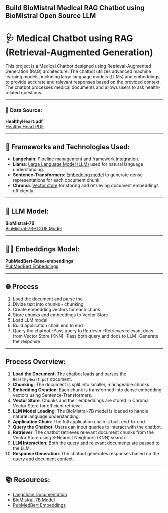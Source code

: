 ## Build BioMistral Medical RAG Chatbot using BioMistral Open Source LLM 
# 🩺 Medical Chatbot using RAG (Retrieval-Augmented Generation)

This project is a Medical Chatbot designed using Retrieval-Augmented Generation (RAG) architecture. The chatbot utilizes advanced machine learning models, including large language models (LLMs) and embeddings, to provide accurate and relevant responses based on the provided context. The chatbot processes medical documents and allows users to ask health-related questions. 

---

### 📄 Data Source: 
**HealthyHeart.pdf**  
[Healthy Heart PDF](https://www.nhlbi.nih.gov/files/docs/public/heart/healthyheart.pdf)

---

## 🚀 Frameworks and Technologies Used:

- **Langchain**: <u>Pipeline</u> management and framework integration.
- **Llama**: <u>Large Language Model (LLM)</u> used for natural language understanding.
- **Sentence-Transformers**: <u>Embedding model</u> to generate dense representations for each document chunk.
- **Chroma**: <u>Vector store</u> for storing and retrieving document embeddings efficiently.

---

## 🤖 LLM Model:
**BioMistral-7B**  
[BioMistral-7B-GGUF Model](https://huggingface.co/MazivarPanahi/BioMistral-7B-GGUF/tree/main)

---

## 🧩🧬 Embeddings Model:
**PubMedBert-Base-embeddings**  
[PubMedBert Embeddings](https://huggingface.co/NeuML/pubmedbert-base-embeddings)

---

## 🌐 Process
1. Load the document and parse the 
2. Divide text into chunks - chunking
3. Create embedding vectors for each chunk
4. Store chunks and embeddings to Vector Store
5. Load LLM model
6. Build application chain end to end
7. Query the chatbot
 -Pass query to Retriever
 -Retrieves relevant docs from Vector Store (KNN)
 -Pass both query and docs to LLM
 -Generate the response

---

##  Process Overview:

1. **Load the Document**: The chatbot loads and parses the `HealthyHeart.pdf` document.
2. **Chunking**: The document is split into smaller, manageable chunks.
3. **Embedding Creation**: Each chunk is transformed into dense embedding vectors using Sentence-Transformers.
4. **Vector Store**: Chunks and their embeddings are stored in Chroma Vector Store for efficient retrieval.
5. **LLM Model Loading**: The BioMistral-7B model is loaded to handle natural language understanding.
6. **Application Chain**: The full application chain is built end-to-end.
7. **Query the Chatbot**: Users can input queries to interact with the chatbot.
8. **Retriever**: The chatbot retrieves relevant document chunks from the Vector Store using K-Nearest Neighbors (KNN) search.
9. **LLM Interaction**: Both the query and relevant documents are passed to the LLM.
10. **Response Generation**: The chatbot generates responses based on the query and document context.

---

## 📚 Resources:

- [Langchain Documentation](https://langchain.com/docs)
- [BioMistral-7B Model](https://huggingface.co/MazivarPanahi/BioMistral-7B-GGUF/tree/main)
- [PubMedBert Embeddings](https://huggingface.co/NeuML/pubmedbert-base-embeddings)
